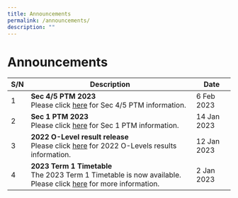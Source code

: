 ```yaml
---
title: Announcements
permalink: /announcements/
description: ""
---
```

# Announcements


| S/N | Description | Date |
| -------- | -------- | -------- |
|1|**Sec 4/5 PTM 2023**<br>Please click [here](/files/Sec%204%20n%205%20PTM/Sec%204&5%20Parents'%20Talk%20(Mass%20Talk).pdf) for Sec 4/5 PTM information.|6 Feb 2023|
|2|**Sec 1 PTM 2023**<br>Please click [here](/files/Sec%201%20PTM/Sec%201%20PTM%202023.pdf) for Sec 1 PTM information.|14 Jan 2023|
|3|**2022 O-Level result release**<br>Please click [here](/files/O%20Level%20Result%20Release/O-Level%20Result%20Release%20Slides_OPSS.pdf) for 2022 O-Levels results information.|12 Jan 2023|
|4|**2023 Term 1 Timetable**<br>The 2023 Term 1 Timetable is now available. Please click [here](/links/Student/tt/) for more information.|2 Jan 2023|